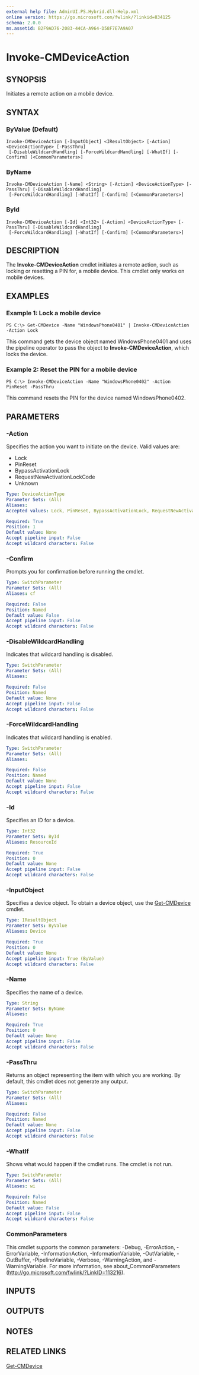 ```yaml
---
external help file: AdminUI.PS.Hybrid.dll-Help.xml
online version: https://go.microsoft.com/fwlink/?linkid=834125
schema: 2.0.0
ms.assetid: B2F9AD76-2083-44CA-A964-D58F7E7A9A07
---
```


# Invoke-CMDeviceAction

## SYNOPSIS
Initiates a remote action on a mobile device.

## SYNTAX

### ByValue (Default)
```
Invoke-CMDeviceAction [-InputObject] <IResultObject> [-Action] <DeviceActionType> [-PassThru]
 [-DisableWildcardHandling] [-ForceWildcardHandling] [-WhatIf] [-Confirm] [<CommonParameters>]
```

### ByName
```
Invoke-CMDeviceAction [-Name] <String> [-Action] <DeviceActionType> [-PassThru] [-DisableWildcardHandling]
 [-ForceWildcardHandling] [-WhatIf] [-Confirm] [<CommonParameters>]
```

### ById
```
Invoke-CMDeviceAction [-Id] <Int32> [-Action] <DeviceActionType> [-PassThru] [-DisableWildcardHandling]
 [-ForceWildcardHandling] [-WhatIf] [-Confirm] [<CommonParameters>]
```

## DESCRIPTION
The **Invoke-CMDeviceAction** cmdlet initiates a remote action, such as locking or resetting a PIN for, a mobile device.
This cmdlet only works on mobile devices.

## EXAMPLES

### Example 1: Lock a mobile device
```
PS C:\> Get-CMDevice -Name "WindowsPhone0401" | Invoke-CMDeviceAction -Action Lock
```

This command gets the device object named WindowsPhone0401 and uses the pipeline operator to pass the object to **Invoke-CMDeviceAction**, which locks the device.

### Example 2: Reset the PIN for a mobile device
```
PS C:\> Invoke-CMDeviceAction -Name "WindowsPhone0402" -Action PinReset -PassThru
```

This command resets the PIN for the device named WindowsPhone0402.

## PARAMETERS

### -Action
Specifies the action you want to initiate on the device.
Valid values are: 

- Lock
- PinReset
- BypassActivationLock
- RequestNewActivationLockCode
- Unknown

```yaml
Type: DeviceActionType
Parameter Sets: (All)
Aliases: 
Accepted values: Lock, PinReset, BypassActivationLock, RequestNewActivationLockCode

Required: True
Position: 1
Default value: None
Accept pipeline input: False
Accept wildcard characters: False
```

### -Confirm
Prompts you for confirmation before running the cmdlet.

```yaml
Type: SwitchParameter
Parameter Sets: (All)
Aliases: cf

Required: False
Position: Named
Default value: False
Accept pipeline input: False
Accept wildcard characters: False
```

### -DisableWildcardHandling
Indicates that wildcard handling is disabled.

```yaml
Type: SwitchParameter
Parameter Sets: (All)
Aliases: 

Required: False
Position: Named
Default value: None
Accept pipeline input: False
Accept wildcard characters: False
```

### -ForceWildcardHandling
Indicates that wildcard handling is enabled.

```yaml
Type: SwitchParameter
Parameter Sets: (All)
Aliases: 

Required: False
Position: Named
Default value: None
Accept pipeline input: False
Accept wildcard characters: False
```

### -Id
Specifies an ID for a device.

```yaml
Type: Int32
Parameter Sets: ById
Aliases: ResourceId

Required: True
Position: 0
Default value: None
Accept pipeline input: False
Accept wildcard characters: False
```

### -InputObject
Specifies a device object.
To obtain a device object, use the [Get-CMDevice](./Get-CMDevice.md) cmdlet.

```yaml
Type: IResultObject
Parameter Sets: ByValue
Aliases: Device

Required: True
Position: 0
Default value: None
Accept pipeline input: True (ByValue)
Accept wildcard characters: False
```

### -Name
Specifies the name of a device.

```yaml
Type: String
Parameter Sets: ByName
Aliases: 

Required: True
Position: 0
Default value: None
Accept pipeline input: False
Accept wildcard characters: False
```

### -PassThru
Returns an object representing the item with which you are working.
By default, this cmdlet does not generate any output.

```yaml
Type: SwitchParameter
Parameter Sets: (All)
Aliases: 

Required: False
Position: Named
Default value: None
Accept pipeline input: False
Accept wildcard characters: False
```

### -WhatIf
Shows what would happen if the cmdlet runs.
The cmdlet is not run.

```yaml
Type: SwitchParameter
Parameter Sets: (All)
Aliases: wi

Required: False
Position: Named
Default value: False
Accept pipeline input: False
Accept wildcard characters: False
```

### CommonParameters
This cmdlet supports the common parameters: -Debug, -ErrorAction, -ErrorVariable, -InformationAction, -InformationVariable, -OutVariable, -OutBuffer, -PipelineVariable, -Verbose, -WarningAction, and -WarningVariable. For more information, see about_CommonParameters (http://go.microsoft.com/fwlink/?LinkID=113216).

## INPUTS

## OUTPUTS

## NOTES

## RELATED LINKS

[Get-CMDevice](./Get-CMDevice.md)


